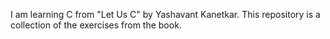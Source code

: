 I am learning C from "Let Us C" by Yashavant Kanetkar. This repository is a collection of the exercises from the book.

